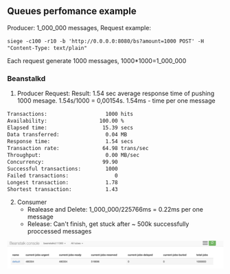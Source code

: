 ## Queues perfomance example
Producer: 1_000_000 messages, 
Request example: 
```
siege -c100 -r10 -b 'http://0.0.0.0:8080/bs?amount=1000 POST' -H "Content-Type: text/plain"
```
Each request generate 1000 messages, 1000*1000=1_000_000


### Beanstalkd 
1. Producer
Request: 
Result: 1.54 sec average response time of pushing 1000 mesage. 1.54s/1000 = 0,00154s. 
1.54ms - time per one message 
```
Transactions:                   1000 hits
Availability:                 100.00 %
Elapsed time:                  15.39 secs
Data transferred:               0.04 MB
Response time:                  1.54 secs
Transaction rate:              64.98 trans/sec
Throughput:                     0.00 MB/sec
Concurrency:                   99.90
Successful transactions:        1000
Failed transactions:               0
Longest transaction:            1.78
Shortest transaction:           1.43
```
2. Consumer 
    - Realease and Delete: 1_000_000/225766ms = 0.22ms per one message
    - Release: Can't finish, get stuck after ~ 500k successfully proccessed messages

![Jobs releasing stuck](./img/image.png)

